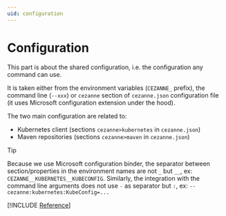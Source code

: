 ```yaml
---
uid: configuration
---
```


# Configuration

This part is about the shared configuration, i.e. the configuration any command can use.

It is taken either from the environment variables (`CEZANNE_` prefix), the command line (`--xxx`) or `cezanne` section of `cezanne.json` configuration file (it uses Microsoft configuration extension under the hood).

The two main configuration are related to:

* Kubernetes client (sections `cezanne>kubernetes` in `cezanne.json`)
* Maven repositories (sections `cezanne>maven` in `cezanne.json`)

> [!TIP]
> Because we use Microsoft configuration binder, the separator between section/properties in the environment names are not `_` but `__`, ex: `CEZANNE__KUBERNETES__KUBECONFIG`. Similarly, the integration with the command line arguments does not use `-` as separator but `:`, ex: `--cezanne:kubernetes:KubeConfig=...`

[!INCLUDE [Reference](./generated/configuration/properties.json)]
